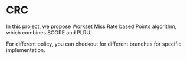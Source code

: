 # CRC
In this project, we propose Workset Miss Rate based Points algorithm, which combines SCORE and PLRU.

For different policy, you can checkout for different branches for specific implementation.
